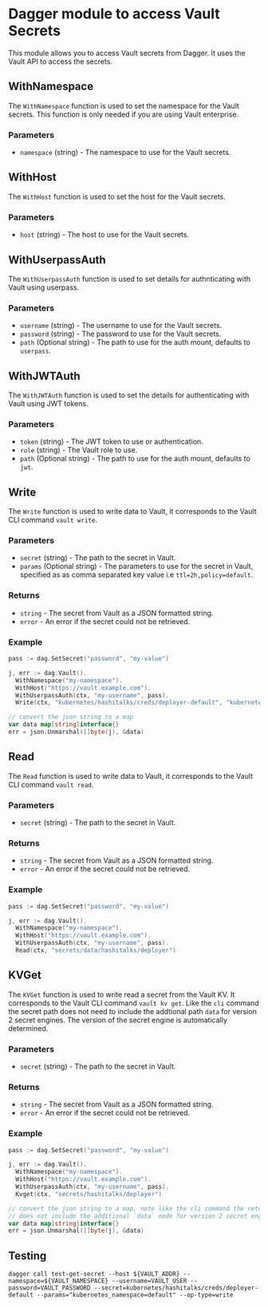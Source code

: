 # Dagger module to access Vault Secrets

This module allows you to access Vault secrets from Dagger. It uses the Vault API to access the secrets.

## WithNamespace
The `WithNamespace` function is used to set the namespace for the Vault secrets. This function is only needed if you are 
using Vault enterprise.

### Parameters
- `namespace` (string) - The namespace to use for the Vault secrets.

## WithHost
The `WithHost` function is used to set the host for the Vault secrets.

### Parameters
- `host` (string) - The host to use for the Vault secrets.


## WithUserpassAuth
The `WithUserpassAuth` function is used to set details for authnticating with Vault using
userpass.

### Parameters
- `username` (string) - The username to use for the Vault secrets.
- `password` (string) - The password to use for the Vault secrets.
- `path` (Optional string) - The path to use for the auth mount, defaults to `userpass`.


## WithJWTAuth
The `WithJWTAuth` function is used to set the details for authenticating with Vault using
JWT tokens.

### Parameters
- `token` (string) - The JWT token to use or authentication.
- `role` (string) - The Vault role to use. 
- `path` (Optional string) - The path to use for the auth mount, defaults to `jwt`.


## Write
The `Write` function is used to write data to Vault, it corresponds to the Vault CLI command `vault write`.

### Parameters
- `secret` (string) - The path to the secret in Vault.
- `params` (Optional string) - The parameters to use for the secret in Vault, specified as as comma separated key value i.e `ttl=2h,policy=default`.

### Returns
- `string` - The secret from Vault as a JSON formatted string.
- `error` - An error if the secret could not be retrieved.

### Example

```go
pass := dag.SetSecret("password", "my-value")

j, err := dag.Vault().
  WithNamespace("my-namespace").
  WithHost("https://vault.example.com").
  WithUserpassAuth(ctx, "my-username", pass).
  Write(ctx, "kubernetes/hashitalks/creds/deployer-default", "kubernetes_namespace=default")

// convert the json string to a map
var data map[string]interface{}
err = json.Unmarshal([]byte(j), &data)
```

## Read
The `Read` function is used to write data to Vault, it corresponds to the Vault CLI command `vault read`.

### Parameters
- `secret` (string) - The path to the secret in Vault.

### Returns
- `string` - The secret from Vault as a JSON formatted string.
- `error` - An error if the secret could not be retrieved.

### Example

```go
pass := dag.SetSecret("password", "my-value")

j, err := dag.Vault().
  WithNamespace("my-namespace").
  WithHost("https://vault.example.com").
  WithUserpassAuth(ctx, "my-username", pass).
  Read(ctx, "secrets/data/hashitalks/deployer") 
```

## KVGet
The `KVGet` function is used to write read a secret from the Vault KV. It corresponds to the Vault CLI command `vault kv get`.
Like the `cli` command the secret path does not need to include the addtional path `data` for version 2 secret engines.
The version of the secret engine is automatically determined.

### Parameters
- `secret` (string) - The path to the secret in Vault.

### Returns
- `string` - The secret from Vault as a JSON formatted string.
- `error` - An error if the secret could not be retrieved.

### Example

```go
pass := dag.SetSecret("password", "my-value")

j, err := dag.Vault().
  WithNamespace("my-namespace").
  WithHost("https://vault.example.com").
  WithUserpassAuth(ctx, "my-username", pass).
  Kvget(ctx, "secrets/hashitalks/deployer") 

// convert the json string to a map, note like the cli command the returned json string
// does not include the additional `data` node for version 2 secret engines
var data map[string]interface{}
err = json.Unmarshal([]byte(j), &data)
```

## Testing

```shell
dagger call test-get-secret --host ${VAULT_ADDR} --namespace=${VAULT_NAMESPACE} --username=VAULT_USER --password=VAULT_PASSWORD --secret=kubernetes/hashitalks/creds/deployer-default --params="kubernetes_namespace=default" --op-type=write
```